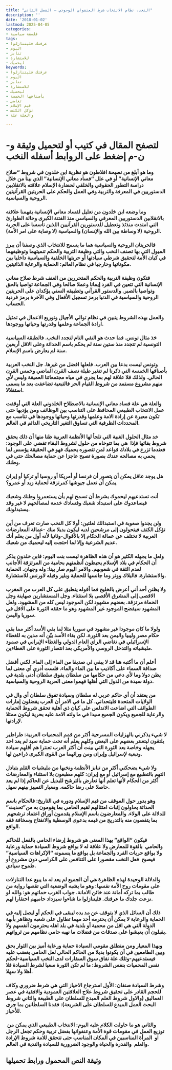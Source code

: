 ```yaml
---
title: "النخب، نظام الانتخاب شرط العنفوان الوجودي – الفصل الثاني"
description: ''
date: '2018-01-02'
lastmod: 2025-04-05
categories:
- فلسفة سياسية
tags:
- عرفتك فليتنازلوا
- اليوم
- تنابز
- للاستشارة
- ليحميك
keywords:
- عرفتك فليتنازلوا
- اليوم
- تنابز
- للاستشارة
- ليحميك
- بأصنافها الخمسة
- تغاضي
- قيم الإسلام
- تؤكل الكتف
- والعلة علة

---
```

# **لتصفح المقال في كتيب أو لتحميل وثيقة و-ن-م إضغط على الروابط أسفله** **النخب**

### وما هو أبلغ من نصيحة افلاطون هو نظرية ابن خلدون في شروط “صلاح معاني الإنسانية” أو في علل “فساد معاني الإنسانية” الذي بينا من خلال دراسة التطور الحقوقي والخلقي لحضارة الإسلام علاقته بالانقلابين الدستوريين في المعرفة والتربية وفي العمل والحكم على الحريتين القرآنيتين الروحية والسياسية.

### وما وضعه ابن خلدون من تعليل لفساد معاني الإنسانية يفهمنا علاقته بالانقلابين الدستوريين المعرفي والسياسي منذ الفتنة الكبرى وحالة الطوارئ التي امتدت منذئذ وتعطيل للدستورين القرآنيين اللذين تأسسا على الحرية الروحية (لا وساطة بين الله والإنسان) والسياسية (لا وصاية على امر الأمة).

### فالحريتان الروحية والسياسية هما ما يسمح للانتخاب الذي وصفنا أن يبرز الميول التي بها تصنف النخب والتي وظيفة التربية والحكم تنميتهما وتوظيفهما في كيان الأمة لتحقيق شرطي سيادتها أو حريتها الخلقية والسياسية داخليا بين مكوناتها وخارجيا في نظام العالم: الحماية والرعاية الذاتيتين.

### فتكون وظيفة التربية والحكم المتحررين من العنف شرط صلاح معاني الإنسانية التي تتعين في الفرد إيمانا وعملا صالحا وفي الجماعة تواصيا بالحق وتواصيا بالصبر. والدستور القرآني وتطبيقه السني يؤكدان على الحريتين الروحية والسياسية في الدنيا برمز تسجيل الأفعال وفي الآخرة برمز فردية الحساب.

### والعمل بهذه الشروط يتبين في نظام توالي الأجيال وتوزيع الاعمال في تمثيل ارادة الجماعة وعلمها وقدرتها وحياتها ووجودها.

### خذ مثال تونس. فما حدث هو النفي التام لتجدد النخب. فالطبقة السياسية التونسية لم تتجدد منذ ستين سنة لم يحكم باسم الحداثة وعلى الاقل أربعين سنة لم يعارض باسم الإسلام.

### وتونس ليست بدعا بين العرب. فلعلها افضل من غيرها. جل النخب العربية بأصنافها الخمسة التي ذكرنا لم تتغير طيلة نصف القرن الماضي وخمس القرن الحالي. ولذلك فلا علاقة لهم بما يجري في مياه مجتمعاتنا العميقة وليس لأي منهم مشروع مستمد من شروط القيام الحر فالتبعية تضاعفت بعد ما يسمى استقلالا.

### والعلة هي علة فساد معاني الإنسانية بالاصطلاح الخلدوني العلة التي أوقفت عمل الانتخاب الطبيعي المحافظ على التناسب بين الوظائف ومن يؤديها حتى تكون معبرة عن إرادة الامة وعلمها وقدرتها وحياتها ووجودها في تناسب مع المحددات الظرفية التي تساوق التغير التاريخي الدائم في العالم.

### خد مثال الحلول الغبية التي تلجأ لها الأنظمة العربية ظنا منها أن ذلك يحقق شروط بقائها فإذا  هي بما تتوخاه من حلول لشروط البقاء تقضي على الوجود: فعندما تزرع في بلادك قواعد لمن تتصوره يحميك فهو في الحقيقة يؤسس لما يحمي به مصالحه عندك بصورة تصبح عاجزا عن حماية مصالحك حتى في وطنك.

### هل يوجد عاقل يمكن أن يتصور أن فرنسا أو أمريكا أو روسيا أو تركيا أو إيران يمكن أن تعمل جيوشها كمرتزقة لحماية زيد أو عمرو؟

### أنت تستدعيهم ليحموك بشرط أن تسمح لهم بأن يستعمروا وطنك وشعبك فيساعدوك على استبداد شعبك وفسادك خدمة لمصالحهم لا غير وقد يستبدلونك.

### ولن يجدوا صعوبة في استبدالك لعلتين: أولا كل النخب صارت تعرف من أين تؤكل الكتف فيتحولون إلى مرشحين لديه ليكون بديلا منك -عمالة المعارضات العربية لا تختلف عن عمالة الحكام إلا بالأقوال-وثانيا لأنه أول من يعلم أنك عديم الشرعية وإلا لما احتجت إليه ليحميك من شعبك.

### ولعل ما يجهله الكثير هو أن هذه الظاهرة ليست بنت اليوم: فابن خلدون يذكر أن الحكام في بلاد الإسلام يحيطون أنظمتهم بحامية من المرتزقة الأجانب لعدم الثقة في شعوبهم. والامر اليوم صار بينا: وله وجهان. الحماية والاستشارة. فالبلاك ووتر وما جانسها للحماية وبلير وقبله لاورنس للاستشارة.

### ولا يظنن أحد أني أعرض بالخليج فما أقوله ينطبق على كل العرب من المغرب الاقصى إلى المشرق الأقصى بلا استثناء. وجل المستشارين صهاينة وجل الحماة مرتزقة. بعضهم مشهود لكن الموجود ليس كله من المشهود. ولعل المشهود سيفضح الموجود غير المشهود وهو ما حققه الثورة على الاقل في سوريا واليمن.

### ولولا ما كان موجودا غير مشهود في سوريا مثلا لما بقي الأسد أكثر مما بقي حكام مصر وليبيا واليمن بعد الثورة. لكن بقاء الأسد بيّن أنه مدين به للغطاء الإسرائيلي في تغاضي الراي العام الدولي والغطاء الإيراني في صمود مليشياته والتدخل الروسي والأمريكي بعد انتصار الثورة على الغطاءين.

### أعلم أن ما أكتبه هنا قد لا يبقي لي صديقا من الماء إلى الماء. لكني أفضل صداقة السماء على أكاذيب ما بين الماء والماء. فلست أدري أي معنى لما يظن دولا وما لأي دعي من حكامها من سلطان يفوق سلطان أدنى بلدية في دولة سيدة من الدول التي أهلها فهموا معنى الحرية الروحية والسياسية.

### من يعتقد أن أي حاكم عربي له سلطان وسيادة تفوق سلطان أي وال في الولايات المتحدة فليتحداني. كل ما في الامر أن العرب يفضلون إمارات الطوائف التي اضاعت الاندلس على كيان ذي أهلية تحقق شروط الحماية والرعاية للجميع ويكون الجميع سيدا في ما ولته الامة عليه بحرية ليكون ممثلا لإرادتها.

### لا شيء يذكرني بالهزليات المسرحية أكثر من قمم المحميات العربية: طراطير يلتقون ليتعنتر بعضهم على البعض وكلهم يعلم أنه تحت حماية سيد لم يعد احد يجهله وخاصة بعد الثورة التي بينت أن أكثر العرب تعنترا هم أقلهم سيادة وتبعية لإسرائيل وإيران ومن ورائهما من القوى الكبرى ذراعين لها.

### ولا شيء يضحكني أكثر من تنابز الأنظمة ونخبها من مليشيات القلم بتبادل التهم بالتطبيع مع إسرائيل أو مع إيران: كلهم مطبعون بلا استثناء والمعارضات أكثر من الحكام لأنها تعلم أنها تعارض بالترشح للبديل عن الحاكم إذا لم يعد حاصلا على رضا حاكمه. ومعيار التمييز بينهم سهل.

### وهو يدور حول الموقف من قيم الإسلام ودوره في التاريخ: فالحكام باسم الحداثة يحاولون إثبات امتثالهم لقيم الحامي بما يقومون به من”تحديث” للدلالة على الولاء. والمعارضون باسم الإسلام يقدمون أوراق اعتماد ترشحهم  بما يتفصون منه بالتدريج من قيمه بدعوى الوسطية والانفتاح وسخافة فقه الواقع.

### فيكون “الواقع” بهذا المعنى هو شروط إرضاء الحامي بالفعل للحاكم والحامي  بالقوة للمعارض ولا علاقة له لا بواقع شروط السيادة حماية ورعاية ولا بواقع حريات الفرد والجماعة بل بواقع ما يسمونه “الإكراهات السياسية” فيصبح  فعل النخب مقصورا على التنافس على الكراسي دون مشروع أو طموح سيادي.

### والدلالة الوحيدة لهذه الظاهرة هي أن الجميع لم يعد له ما يبيع عدا التنازلات على مقومات روح الأمة نفسها: وهو ما يشبه الوضعية التي تقصها رواية من طالب بما تركه أمانة عند خائن الامانة. جواب الغرب حماتهم هو: والله لو نزعت جلدك ما عرفتك. فليتنازلوا ما شاءوا سيزداد حاميهم احتقارا لهم.

### ذلك أن السائل الذي لا يتوقف عن مد يده ليبقى في الحكم أو ليصل إليه في الحماية والرعاية لا يمكن أن يحترمه أحد مهما تطاول على شعبه وتظاهر بأبهة الدولة التي هي اقل من محمية أو بلدية في بلد اهله يحترمون أنفسهم ولا يقبلون أن يعيشوا على صدقات من فضلات ما نهبه حامي نظامهم من ثرواتهم.

### وبهذا المعيار ومن منطلق مقومي السيادة حماية ورعاية أميز بين الثوار بحق وبين الطامعين في أن يكونوا بديلا من الحاكم الحالي لعل الحامي يغضب عليه فيستدعيهم-وتلك علة نفاق سوق السفارات لدى النخب السياسية-لحكم نفس المحميات بنفس الشروط: ما لم تكن الثورة سعيا لشرط السيادة فلا أهلا ولا سهلا.

### وشرط السيادة صنفان: الأول استرجاع الاحياز التي هي شرط ضروري وكاف للحجم القادر على تحقيق شروط علاج العلاقتين العمودية والافقية في عصر العماليق (والاول شروط العلم المبدع للسلطان على الطبيعة والثاني شروط البحث العمل المبدع للسلطان على الشريعة): فقدنا السلطانين بما جرى للأحياز.

### والثاني هو ما حاولت الكلام عليه اليوم: الانتخاب الطبيعي الذي يمكن من  توزيع العمل في مقومات قوة الأمة وعنفوانها بفضل تربية وحكم تجعل الرجل او  المرأة المناسبين في المكان المناسب حتى تتحقق للامة شروط الإرادة والعلم  والقدرة والحياة والوجود الضرورية للسيادة والندية في العالم.

## وثيقة النص المحمول ورابط تحميلها

###
